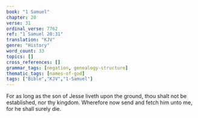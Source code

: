 ```yaml
---
book: "1 Samuel"
chapter: 20
verse: 31
ordinal_verse: 7762
ref: "1 Samuel 20:31"
translation: "KJV"
genre: "History"
word_count: 33
topics: []
cross_references: []
grammar_tags: [negation, genealogy-structure]
thematic_tags: [names-of-god]
tags: ["Bible","KJV","1-Samuel"]
---
```

For as long as the son of Jesse liveth upon the ground, thou shalt not be established, nor thy kingdom. Wherefore now send and fetch him unto me, for he shall surely die.
